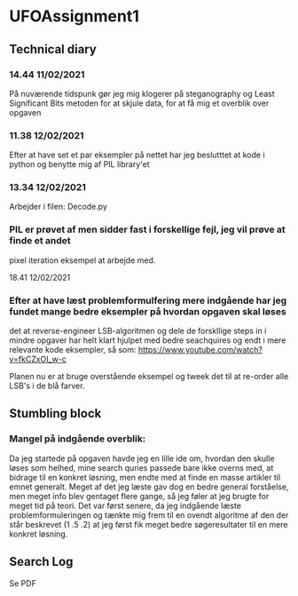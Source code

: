 # UFOAssignment1


## Technical diary
 

### 14.44 11/02/2021

På nuværende tidspunk gør jeg mig klogerer på steganography og 
Least Significant Bits metoden for at skjule data, for at få mig et overblik over opgaven




### 11.38 12/02/2021


Efter at have set et par eksempler på nettet har jeg beslutttet at kode i python 
og benytte mig af PIL library'et




### 13.34 12/02/2021

Arbejder i filen: Decode.py

### PIL er prøvet af men sidder fast i forskellige fejl, jeg vil prøve at finde et andet
 pixel iteration eksempel at arbejde med.




18.41 12/02/2021

### Efter at have læst problemformulfering mere indgående har jeg fundet mange bedre eksempler på hvordan opgaven skal løses
det at reverse-engineer LSB-algoritmen og dele de forskllige steps in i mindre opgaver har helt klart hjulpet med bedre seachquires
og endt i mere relevante kode eksempler, så som: https://www.youtube.com/watch?v=fkCZxOI_w-c

Planen nu er at bruge overstående eksempel og tweek det til at re-order alle LSB's i de blå farver.  




## Stumbling block

### Mangel på indgående overblik: 
Da jeg startede på opgaven havde jeg en lille ide om, hvordan den skulle løses som helhed,
mine search quries passede bare ikke overns med, at bidrage til en konkret løsning, men endte med at finde en masse artikler til emnet generalt.
Meget af det jeg læste gav dog en bedre general forståelse, men meget info blev gentaget flere gange, så jeg føler at jeg brugte for meget tid på teori.
Det var først senere, da jeg indgående læste problemformuleringen og tænkte mig frem til en ovendt algoritme af den der står beskrevet (1 .5 .2) at 
jeg først fik meget bedre søgeresultater til en mere konkret løsning.



## Search Log

Se PDF




